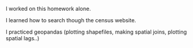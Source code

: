 I worked on this homework alone.

I learned how to search though the census website.

I practiced geopandas (plotting shapefiles, making spatial joins, plotting spatial lags..)

